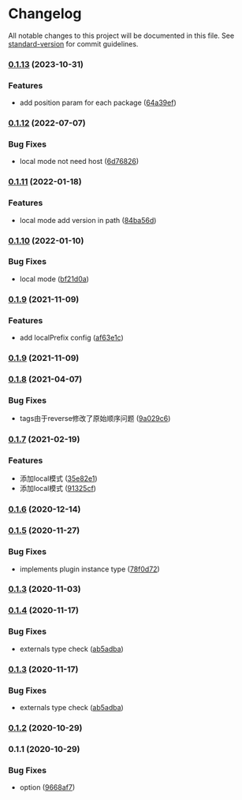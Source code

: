 # Changelog

All notable changes to this project will be documented in this file. See [standard-version](https://github.com/conventional-changelog/standard-version) for commit guidelines.

### [0.1.13](https://github.com/superwf/html-webpack-inject-externals-plugin/compare/v0.1.12...v0.1.13) (2023-10-31)


### Features

* add position param for each package ([64a39ef](https://github.com/superwf/html-webpack-inject-externals-plugin/commit/64a39efd7dffcea8d812b6f1cb3367564133aec9))

### [0.1.12](https://github.com/superwf/html-webpack-inject-externals-plugin/compare/v0.1.11...v0.1.12) (2022-07-07)


### Bug Fixes

* local mode not need host ([6d76826](https://github.com/superwf/html-webpack-inject-externals-plugin/commit/6d7682613a93d4cbb261c26724edd3f5a5310f87))

### [0.1.11](https://github.com/superwf/html-webpack-inject-externals-plugin/compare/v0.1.10...v0.1.11) (2022-01-18)


### Features

* local mode add version in path ([84ba56d](https://github.com/superwf/html-webpack-inject-externals-plugin/commit/84ba56dd5467a84509d1f96d4070b680f2e34a3b))

### [0.1.10](https://github.com/superwf/html-webpack-inject-externals-plugin/compare/v0.1.9...v0.1.10) (2022-01-10)


### Bug Fixes

* local mode ([bf21d0a](https://github.com/superwf/html-webpack-inject-externals-plugin/commit/bf21d0a9fbc02d9004f0ac4e5c21fa34fc9bf8fd))

### [0.1.9](https://github.com/superwf/html-webpack-inject-externals-plugin/compare/v0.1.8...v0.1.9) (2021-11-09)


### Features

* add localPrefix config ([af63e1c](https://github.com/superwf/html-webpack-inject-externals-plugin/commit/af63e1c7442dbd9df05abb05a708c4614defabc2))

### [0.1.9](https://github.com/superwf/html-webpack-inject-externals-plugin/compare/v0.1.8...v0.1.9) (2021-11-09)

### [0.1.8](https://github.com/superwf/html-webpack-inject-externals-plugin/compare/v0.1.7...v0.1.8) (2021-04-07)


### Bug Fixes

* tags由于reverse修改了原始顺序问题 ([9a029c6](https://github.com/superwf/html-webpack-inject-externals-plugin/commit/9a029c6c485b6f08a1739034e2b2fba1a7d55190))

### [0.1.7](https://github.com/superwf/html-webpack-inject-externals-plugin/compare/v0.1.6...v0.1.7) (2021-02-19)


### Features

* 添加local模式 ([35e82e1](https://github.com/superwf/html-webpack-inject-externals-plugin/commit/35e82e180d796b60352f2940b9e114ad44b45adb))
* 添加local模式 ([91325cf](https://github.com/superwf/html-webpack-inject-externals-plugin/commit/91325cfcb15209712d3b11ef4c0345f7a9ce19e5))

### [0.1.6](https://github.com/superwf/html-webpack-inject-externals-plugin/compare/v0.1.5...v0.1.6) (2020-12-14)

### [0.1.5](https://github.com/superwf/html-webpack-inject-externals-plugin/compare/v0.1.4...v0.1.5) (2020-11-27)


### Bug Fixes

* implements plugin instance type ([78f0d72](https://github.com/superwf/html-webpack-inject-externals-plugin/commit/78f0d72c3fdd3e7962289953658aac75b572a9ad))

### [0.1.3](https://github.com/superwf/html-webpack-inject-externals-plugin/compare/v0.1.2...v0.1.3) (2020-11-03)

### [0.1.4](https://github.com/superwf/html-webpack-inject-externals-plugin/compare/v0.1.2...v0.1.4) (2020-11-17)


### Bug Fixes

* externals type check ([ab5adba](https://github.com/superwf/html-webpack-inject-externals-plugin/commit/ab5adba11b11c8105d5c4176079c6e9d6db40200))

### [0.1.3](https://github.com/superwf/html-webpack-inject-externals-plugin/compare/v0.1.2...v0.1.3) (2020-11-17)


### Bug Fixes

* externals type check ([ab5adba](https://github.com/superwf/html-webpack-inject-externals-plugin/commit/ab5adba11b11c8105d5c4176079c6e9d6db40200))

### [0.1.2](https://github.com/superwf/html-webpack-inject-externals-plugin/compare/v0.1.1...v0.1.2) (2020-10-29)

### 0.1.1 (2020-10-29)


### Bug Fixes

* option ([9668af7](https://github.com/superwf/html-webpack-inject-externals-plugin/commit/9668af75d5dd729a9b09c0aeb299d9f03672d97b))
